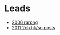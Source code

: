 # Leads

- [2006 rarpng](./4chan_before_cicada/README.md)
- [2011 2ch.hk/sn posts](./sn_archive/README.md)
